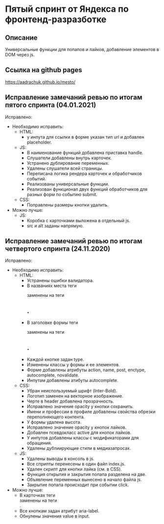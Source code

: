 # Пятый спринт от Яндекса по фронтенд-разразботке 

## Описание
Универсальные функции для попапов и лайков, добавление элементов в DOM через js.

## Ссылка на github pages
https://aadrachuk.github.io/mesto/ 

## Исправление замечаний ревью по итогам пятого спринта (04.01.2021)
Исправлено:
* Необходимо исправить:
  * HTML:
    * у инпута для ссылки в форме указан тип url и добавлен placeholder.
  * JS:
    * В наименование функций добавлена приставка handle.
    * Слушатели добавлены внутрь карточек.
    * Устранено дублирование переменных. 
    * Удалены слушатели всей страницы.
    * Переписана логика рендера карточек и обработчиков событий.
    * Реализованы универсальные функции.
    * Реализован функционал двух функций обработчиков для разных форм по событию submit.
  * CSS: 
    * Поправлены размеры кнопки удалить.
* Можно лучше:
  * JS:
    * Коробка с карточками выложена в отдельный js.
    * src и alt заданы напрямую.

## Исправление замечаний ревью по итогам четвертого спринта (24.11.2020)
Исправлено:
* Необходимо исправить: 
  * HTML:
    * Устранены ошибки валидатора.
    * В названиях места теги <p> заменены на теги <h2>.
    * В заголовке формы теги <p> заменены на теги <h2>.
    * Каждой кнопке задан type.
    * Изменены классы у формы и ее элементов.
    * Форме добавлены атрибуты action, name, post, enctype, autocomplete, novalidate.
    * Инпутам добавлены атибуты autocomplete.
  * CSS:
    * Убран неиспользуемый шрифт (Inter-Bold).
    * Логотип заменен на векторное изображение. 
    * Черте в header добавлена прозрачность.
    * Исправлено значение opacity у кнопки сохранить.
    * Имени и профессии в профиле добавлены свойства обрезки переполняющего контента.
    * У формы удалена высота.
    * Исправлено значение opacity у кнопок лайков.
    * Добавлен псевдокласс active для кнопок лайков.
    * У инпутов добавлены классы с модификаторами для обращения.
    * Удалены дублиирующие стили в медиазапросах.
  * JS:
    * Удалены выводы в консоль в js.
    * Все сприпты перенесены в один файл index.js.
    * Удален скрипт для кнопки лайка (см. в CSS).
    * Функция открытия и закрытия попапа разделена на две.
    * Объявление переменных вынесено в начало файла js.
    * Закрытие попапа происходит при событии click.
* Можно лучше:
  * В карточках теги <div> заменены на теги <article>.
  * Все кнопкам задан атрибут aria-label.
  * Обнулены значения value в input.